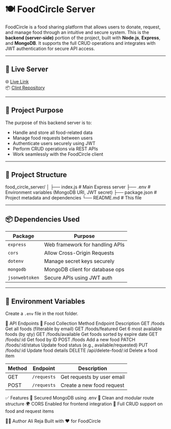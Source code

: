 # 🍽️ FoodCircle Server

FoodCircle is a food sharing platform that allows users to donate, request, and manage food through an intuitive and secure system. This is the **backend (server-side)** portion of the project, built with **Node.js**, **Express**, and **MongoDB**. It supports the full CRUD operations and integrates with JWT authentication for secure API access.

---

## 🚀 Live Server

🌐 [Live Link](https://food-circle-a4f01.web.app/)  
📦 [Clint Repository](https://github.com/Programming-Hero-Web-Course4/b11a11-client-side-Alireja-khan)

---

## 🧠 Project Purpose

The purpose of this backend server is to:
- Handle and store all food-related data
- Manage food requests between users
- Authenticate users securely using JWT
- Perform CRUD operations via REST APIs
- Work seamlessly with the FoodCircle client

---

## 📁 Project Structure

food_circle_server/
│
├── index.js # Main Express server
├── .env # Environment variables (MongoDB URI, JWT secret)
├── package.json # Project metadata and dependencies
└── README.md # This file


---

## 📦 Dependencies Used

| Package        | Purpose                          |
|----------------|----------------------------------|
| `express`      | Web framework for handling APIs  |
| `cors`         | Allow Cross-Origin Requests      |
| `dotenv`       | Manage secret keys securely      |
| `mongodb`      | MongoDB client for database ops  |
| `jsonwebtoken` | Secure APIs using JWT auth       |

---

## 🔐 Environment Variables

Create a `.env` file in the root folder.


🧪 API Endpoints
🔹 Food Collection
Method	Endpoint	Description
GET	/foods	Get all foods (filterable by email)
GET	/foods/featured	Get 6 most available foods (by qty)
GET	/foods/available	Get foods sorted by expire date
GET	/foods/:id	Get food by ID
POST	/foods	Add a new food
PATCH	/foods/:id/status	Update food status (e.g., available/requested)
PUT	/foods/:id	Update food details
DELETE	/api/delete-food/:id	Delete a food item


| Method | Endpoint    | Description                |
| ------ | ----------- | -------------------------- |
| GET    | `/requests` | Get requests by user email |
| POST   | `/requests` | Create a new food request  |



✅ Features
🔐 Secured MongoDB using .env
🧹 Clean and modular route structure
🌍 CORS Enabled for frontend integration
🔄 Full CRUD support on food and request items


👨‍💻 Author
Ali Reja
Built with ❤️ for FoodCircle